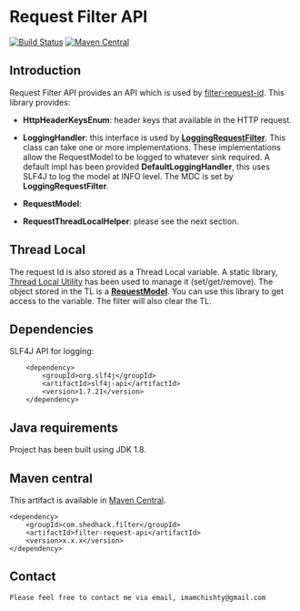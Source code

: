 # Request Filter API

[![Build Status](https://travis-ci.org/imamchishty/filter-request-api.svg?branch=master "filter-request-api")](https://travis-ci.org/imamchishty/filter-request-api) [![Maven Central](https://maven-badges.herokuapp.com/maven-central/com.shedhack.filter/filter-request-api/badge.svg?style=plastic)](https://maven-badges.herokuapp.com/maven-central/com.shedhack.filter/filter-request-api)

## Introduction

Request Filter API provides an API which is used by [filter-request-id](https://github.com/imamchishty/filter-request-id).
This library provides:

- __HttpHeaderKeysEnum__: header keys that available in the HTTP request.

- __LoggingHandler__: this interface is used by [__LoggingRequestFilter__](https://github.com/imamchishty/filter-request-id/blob/master/src/main/java/com/shedhack/filter/requestid/filter/LoggingRequestFilter.java). This class can take one or more implementations.
These implementations allow the RequestModel to be logged to whatever sink required. A default impl has been provided __DefaultLoggingHandler__, this uses SLF4J to log the model at INFO level. 
The MDC is set by __LoggingRequestFilter__.

- __RequestModel__:

- __RequestThreadLocalHelper__: please see the next section.

## Thread Local

The request Id is also stored as a Thread Local variable. A static library, [Thread Local Utility](https://github.com/imamchishty/filter-request-api/blob/master/src/main/java/com/shedhack/filter/api/threadlocal/RequestThreadLocalHelper.java) has been used to manage it (set/get/remove). The object stored in the TL is a [__RequestModel__](https://github.com/imamchishty/filter-request-api/blob/master/src/main/java/com/shedhack/filter/api/model/RequestModel.java).
You can use this library to get access to the variable. The filter will also clear the TL. 

## Dependencies

SLF4J API for logging:

        <dependency>
            <groupId>org.slf4j</groupId>
            <artifactId>slf4j-api</artifactId>
            <version>1.7.21</version>
        </dependency>
        
## Java requirements

Project has been built using JDK 1.8.

## Maven central

This artifact is available in [Maven Central](https://maven-badges.herokuapp.com/maven-central/com.shedhack.filter/filter-request-api).
 
    <dependency>
        <groupId>com.shedhack.filter</groupId>
        <artifactId>filter-request-api</artifactId>
        <version>x.x.x</version>
    </dependency>    


Contact
-------

	Please feel free to contact me via email, imamchishty@gmail.com
